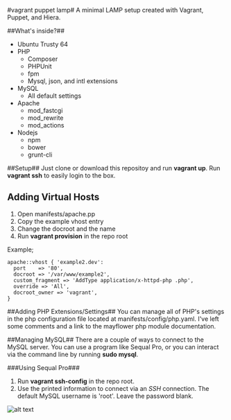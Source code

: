 #vagrant puppet lamp#
A minimal LAMP setup created with Vagrant, Puppet, and Hiera.

##What's inside?##
* Ubuntu Trusty 64
* PHP
    * Composer
    * PHPUnit
    * fpm
    * Mysql, json, and intl extensions
* MySQL
    * All default settings
* Apache
    * mod_fastcgi
    * mod_rewrite
    * mod_actions
* Nodejs
    * npm
    * bower
    * grunt-cli

##Setup##
Just clone or download this repositoy and run **vagrant up**. Run **vagrant ssh** to easily login to the box.

## Adding Virtual Hosts ##
1. Open manifests/apache.pp
2. Copy the example vhost entry
3. Change the docroot and the name
4. Run **vagrant provision** in the repo root

Example;
```
apache::vhost { 'example2.dev':
  port    => '80',
  docroot => '/var/www/example2',
  custom_fragment => 'AddType application/x-httpd-php .php',
  override => 'All',
  docroot_owner => 'vagrant',
}
```

##Adding PHP Extensions/Settings##
You can manage all of PHP's settings in the php configuration file located at manifests/config/php.yaml. I've left some comments and a link to the mayflower php module documentation.

##Managing MySQL##
There are a couple of ways to connect to the MySQL server. You can use a program like Sequal Pro, or you can interact via the command line by running **sudo mysql**. 

###Using Sequal Pro###
1. Run **vagrant ssh-config** in the repo root.
2. Use the printed information to connect via an *SSH* connection. The default MySQL username is 'root'. Leave the password blank.

![alt text](http://i.imgur.com/QwTbWBF.png)

